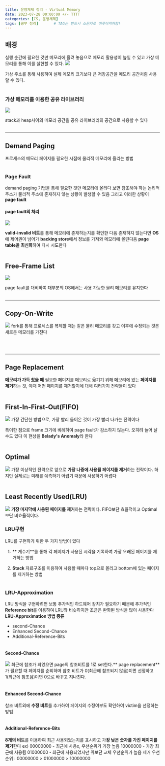 ```yaml
---
title: 운영체제 정리 - Virtual Memory
date: 2023-07-28 00:00:00 +/- TTTT
categories: [CS, 운영체제]
tags: [공부 정리]		# TAG는 반드시 소문자로 이루어져야함!
---
```


## 배경

실행 순간에 필요한 것만 메모리에 올려 놓음으로 메모리 활용성이 높일 수 있고 가상 메모리를 통해 이를 실현할 수 있다.
![](https://velog.velcdn.com/images/jws1228/post/17f9c1fa-4398-4648-99aa-ec371df0909e/image.png)

가상 주소를 통해 사용하여 실제 메모리 크기보다 큰 저장공간을 메모리 공간처럼 사용할 수 있다.
<br><br>

### 가상 메모리를 이용한 공유 라이브러리

![](https://velog.velcdn.com/images/jws1228/post/988115d4-891b-4de9-abf9-839a20a4e564/image.png)

stack과 heap사이의 메모리 공간을 공유 라이브러리의 공간으로 사용할 수 있다
<br><br>

---
## Demand Paging
프로세스의 메모리 페이지를 필요한 시점에 물리적 메모리에 올리는 방법
<br><br>

### Page Fault

demand paging 기법을 통해 필요한 것만 메모리에 올리다 보면 참조해야 하는 논리적 주소가 물리적 주소에 존재하지 않는 상황이 발생할 수 있음 그리고 이러한 상황이 **page fault**

#### page fault의 처리
![](https://velog.velcdn.com/images/jws1228/post/86172501-fbdb-4c15-b576-21e6b70d5f62/image.png)

**valid-invalid 비트**를 통해 메모리에 존재하는지를 확인한 다음 존재하지 않는다면 **OS**에 제어권이 넘어가 **backing store**에서 정보를 가져와 메모리에 올린다음 **page table을 최신화**하여 다시 시도한다
<br><br>
## Free-Frame List
![](https://velog.velcdn.com/images/jws1228/post/d5531f4d-3578-414e-aa9a-9840b2faa19a/image.png)

page fault를 대비하여 대부분의 OS에서는 사용 가능한 물리 메모리를 유지한다
<br><br>

---
## Copy-On-Write
![](https://velog.velcdn.com/images/jws1228/post/0a0d1b99-cf01-4358-a6c6-2537213275d3/image.png)
fork를 통해 프로세스를 복제할 때는 같은 물리 메모리를 갖고 이후에 수정되는 것은 새로운 메모리를 가진다

<br><br>

---
## Page Replacement
**메모리가 가득 찼을 때** 필요한 페이지를 메모리로 옮기기 위해 메모리에 있는 **페이지를 제거**하는 것, 이때 어떤 페이지를 제거할지에 대해 여러가지 전략들이 있다
<br><br>

## First-In-First-Out(FIFO)
![](https://velog.velcdn.com/images/jws1228/post/449e4ff9-46e2-424a-b85e-be085a8f14bf/image.png)
가장 간단한 방법으로, 가장 빨리 들어온 것이 가장 빨리 나가는 전략이다

특이한 점으로 frame 크기에 비례하여 page fault가 감소하지 않는다.   오히려 늘어 날 수도 있다 이 현상을 **Belady's Anomaly**라 한다
<br><br>

## Optimal
![](https://velog.velcdn.com/images/jws1228/post/57b39980-126f-447b-a9ad-1052f551ff32/image.png)
가장 이상적인 전략으로 앞으로 **가장 나중에 사용될 페이지를 제거**하는 전략이다. 하지만 실제로는 미래를 예측하기 어렵기 때문에 사용하기 어렵다
<br><br>

## Least Recently Used(LRU)
![](https://velog.velcdn.com/images/jws1228/post/32e52d56-d72d-4b07-81b8-49a386bd11db/image.png)
**가장 마지막에 사용된 페이지를 제거**하는 전략이다. FIFO보단 효율적이고 Optimal보단 비효율적이다. 

### LRU구현
LRU를 구현하기 위한 두 가지 방법이 있다

1. ** 계수기**를 통해 각 페이지가 사용된 시각을 기록하여 가장 오래된 페이지를 제거하는 방법

2. **Stack** 자료구조를 이용하여 사용할 때마다 top으로 올리고 bottom에 있는 페이지를 제거하는 방법
<br><br>

### LRU-Approximation
LRU 방식을 구현하려면 보통 추가적인 하드웨어 장치가 필요하기 때문에 추가적인 **Reference bit**를 이용하여 LRU와 비슷하지만 조금은 완화된 방식을 많이 사용한다 
<br>
**LRU-Approximation 방법 종류**

- second-Chance 
- Enhanced Second-Chance
- Additional-Reference-Bits
<br><br>

#### Second-Chance 
![](https://velog.velcdn.com/images/jws1228/post/41534950-751f-4dfb-9312-0baf62a7fe14/image.png)
최근에 참조가 되었으면 page의 참조비트를 1로 set한다.** page replacement**가 필요할 때 페이지를 순회하며 참조 비트가 0(최근에 참조되지 않음)이면 선정하고 1(최근에 참조됨)이면 0으로 바꾸고 지나친다. 
<br><br>

#### Enhanced Second-Chance
참조 비트외에 **수정 비트**를 추가하여 페이지의 수정여부도 확인하여 victim을 선정하는 방법
<br><br>

#### Additional-Reference-Bits
**8개의 비트**를 이용하여 최근 사용되었는지를 표시하고 가**장 낮은 숫자를 가진 페이지를 제거**한다
ex) 
00000000 - 최근에 사용x, 우선순위가 가장 높음
10000000 - 가장 최근에 사용됨
01000000 - 최근에 사용되었지만 위보단 교체 우선순위가 높음
제거 우선순위 : 00000000 > 01000000 > 10000000
<br><br>

